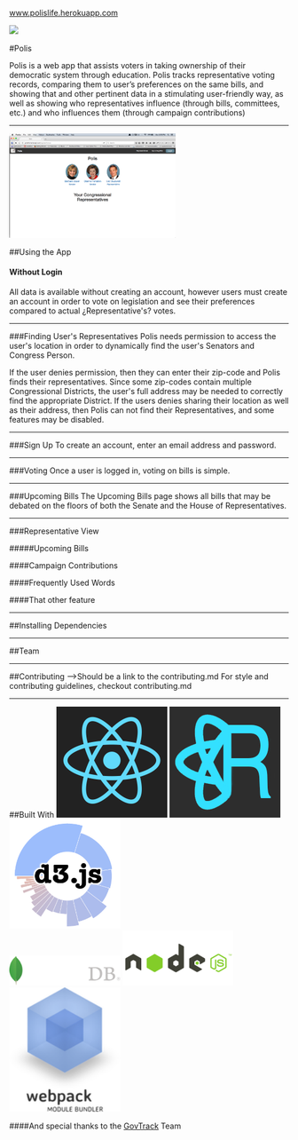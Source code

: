 <a href="polislife.herokuapp.com">www.polislife.herokuapp.com</a>

<image src="./readme_images/splashPage.png" width="300px" />

#Polis

Polis is a web app that assists voters in taking ownership of their democratic system through education. Polis tracks representative voting records, comparing them to user’s preferences on the same bills, and showing that and other pertinent data in a stimulating user-friendly way, as well as showing who representatives influence (through bills, committees, etc.) and who influences them (through campaign contributions)
<hr />

<img src="./readme_images/rep-list.png" width="300px" />

##Using the App

#### Without Login
All data is available without creating an account, however users must create an account in order to vote on legislation and see their preferences compared to  actual ¿Representative's? votes.
<hr />
###Finding User's Representatives
Polis needs permission to access the user's location in order to dynamically find the user's Senators and Congress Person.

If the user denies permission, then they can enter their zip-code and  Polis finds their representatives. Since some zip-codes contain multiple Congressional Districts, the user's full address may be needed to correctly find the appropriate District. If the users denies sharing their location as well as their address, then Polis can not find their Representatives, and some features may be disabled.
<hr />
###Sign Up
To create an account, enter an email address and password.
<hr />
###Voting
Once a user is logged in, voting on bills is simple.
<hr />
###Upcoming Bills
The Upcoming Bills page shows all bills that may be debated on the floors of both the Senate and the House of Representatives.
<hr />
###Representative View

#####Upcoming Bills

####Campaign Contributions

####Frequently Used Words

####That other feature

<hr />
##Installing Dependencies

<hr />
##Team

<hr />

##Contributing -->Should be a link to the contributing.md 
For style and contributing guidelines, checkout contributing.md
<hr />
##Built With
<img src="./readme_images/react-logo.png" width="200px" style="inline-block"/> <img src="./readme_images/redux-logo.jpg" width="200px" style=" inline-block" /> <img src="./readme_images/d3js-logo.png" width="200px" /> <br />
<img src="./readme_images/mongodb-logo-white.png" width="200px" />  <img src="./readme_images/nodejs-logo.png" width="200px" />  <img src="./readme_images/webpack-logo.png" width="200px" />

####And special thanks to the <a href="govtrack.us">GovTrack</a> Team 